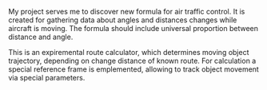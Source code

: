 My project serves me to discover new formula for air traffic control. It is created for gathering data about angles and distances changes while aircraft is moving.
The formula should include universal proportion between distance and angle.

This is an expiremental route calculator, which determines moving object trajectory, depending on change distance of known route. 
For calculation a special reference frame is emplemented, allowing to track object movement via special parameters. 

